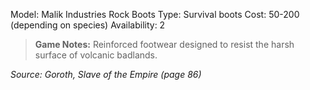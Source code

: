 Model: Malik Industries Rock Boots
Type: Survival boots
Cost: 50-200 (depending on species)
Availability: 2

> **Game Notes:**
> Reinforced footwear designed to resist the harsh surface of volcanic badlands.

*Source: Goroth, Slave of the Empire (page 86)*